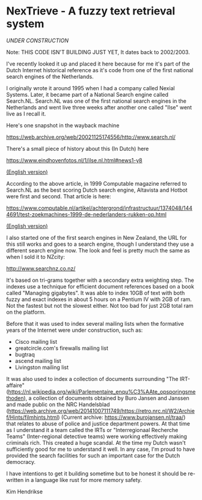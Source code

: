 # NexTrieve - A fuzzy text retrieval system

*UNDER CONSTRUCTION*

Note: THIS CODE ISN'T BUILDING JUST YET, It dates back to 2002/2003.

I've recently looked it up and placed it here because for me it's part of the Dutch Internet historical reference as it's code from one of the first national search engines of the Netherlands.

I originally wrote it around 1995 when I had a company called Nexial Systems. Later, it became part of a National Search engine called Search.NL. Search.NL was one of the first national search engines in the Netherlands and went live three weeks after another one called "Ilse" went live as I recall it.

Here's one snapshot in the wayback machine

https://web.archive.org/web/20021125174556/http://www.search.nl/

There's a small piece of history about this (In Dutch) here

https://www.eindhovenfotos.nl/1/ilse.nl.html#news1-y8

[(English version)](https://www-eindhovenfotos-nl.translate.goog/1/ilse.nl.html?_x_tr_sl=nl&_x_tr_tl=en&_x_tr_hl=en&_x_tr_pto=wapp#news1-y8)

According to the above article, in 1999 Computable magazine referred to Search.NL as the best scoring Dutch search engine, Altavista and Hotbot were first and second. That article is here:

https://www.computable.nl/artikel/achtergrond/infrastructuur/1374048/1444691/test-zoekmachines-1999-de-nederlanders-rukken-op.html

[(English version)](https://www-computable-nl.translate.goog/artikel/achtergrond/infrastructuur/1374048/1444691/test-zoekmachines-1999-de-nederlanders-rukken-op.html?_x_tr_sl=nl&_x_tr_tl=en&_x_tr_hl=en&_x_tr_pto=wapp)

I also started one of the first search engines in New Zealand, the URL for this still works and goes to a search engine, though I understand they use a different search engine now. The look and feel is pretty much the same as when I sold it to NZcity:

http://www.searchnz.co.nz/

It's based on tri-grams together with a secondary extra weighting step. The indexes use a technique for efficient document references based on a book called "Managing gigabytes". It was able to index 10GB of text with both fuzzy and exact indexes in about 5 hours on a Pentium IV with 2GB of ram. Not the fastest but not the slowest either. Not too bad for just 2GB total ram on the platform.

Before that it was used to index several mailing lists when the formative years of the Internet were under construction, such as:

* Cisco mailing list
* greatcircle.com's firewalls mailing list
* bugtraq
* ascend mailing list
* Livingston mailing list

It was also used to index a collection of documents surrounding "The IRT-affaire" (https://nl.wikipedia.org/wiki/Parlementaire_enqu%C3%AAte_opsporingsmethoden), a collection of documents obtained by Buro Jansen and Janssen and made public on the NRC Handelsblad (https://web.archive.org/web/20141007111749/https://retro.nrc.nl/W2/Archief/Hints/filmhints.html) (Current archive: https://www.burojansen.nl/traa/) that relates to abuse of police and justice department powers. At that time as I understand it a team called the IRTs or "Interregionaal Recherche Teams" (Inter-regional detective teams) were working effectively making criminals rich. This created a huge scandal. At the time my Dutch wasn't sufficiently good for me to understand it well. In any case, I'm proud to have provided the search facilities for such an important case for the Dutch democracy.

I have intentions to get it building sometime but to be honest it should be re-written in a language like rust for more memory safety.

Kim Hendrikse
